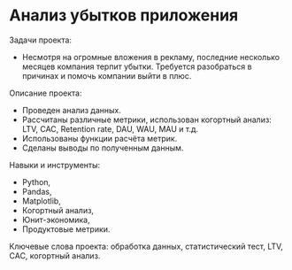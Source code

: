 # Анализ убытков приложения

Задачи проекта:
- Несмотря на огромные вложения в рекламу, последние несколько месяцев компания терпит убытки. Требуется разобраться в причинах и помочь компании выйти в плюс.

Описание проекта:
- Проведен анализ данных.
- Рассчитаны различные метрики, использован когортный анализ: LTV, CAC, Retention rate, DAU, WAU, MAU и т.д. 
- Использованы функции расчёта метрик. 
- Сделаны выводы по полученным данным.

Навыки и инструменты:
- Python,
- Pandas,
- Matplotlib,
- Когортный анализ,
- Юнит-экономика,
- Продуктовые метрики.

Ключевые слова проекта: обработка данных, статистический тест, LTV, CAC, когортный анализ.

